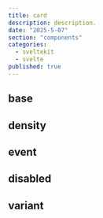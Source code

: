 ```yaml
---
title: card
description: description.
date: "2025-5-07"
section: "components"
categories:
  - sveltekit
  - svelte
published: true
---
```


<script>
  import { CardBase, CardDensity, CardDisabled, CardEvent, CardVariant } from "$lib/components/docs/index.js";
</script>

## base

<CardBase/>

## density

<CardDensity/>

## event

<CardEvent/>

## disabled

<CardDisabled/>

## variant

<CardVariant/>
